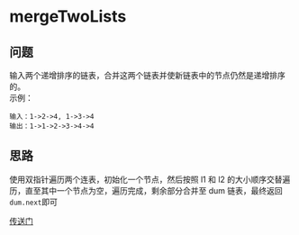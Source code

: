 # mergeTwoLists

## 问题
输入两个递增排序的链表，合并这两个链表并使新链表中的节点仍然是递增排序的。  
示例：
```
输入：1->2->4, 1->3->4
输出：1->1->2->3->4->4
```

## 思路
使用双指针遍历两个连表，初始化一个节点，然后按照 l1 和 l2 的大小顺序交替遍历，直至其中一个节点为空，遍历完成，剩余部分合并至 dum 链表，最终返回 `dum.next`即可

[传送门](https://leetcode-cn.com/problems/he-bing-liang-ge-pai-xu-de-lian-biao-lcof/)
